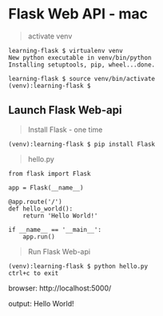 # Flask Web API - mac

> activate venv

```
learning-flask $ virtualenv venv
New python executable in venv/bin/python
Installing setuptools, pip, wheel...done.

learning-flask $ source venv/bin/activate
(venv):learning-flask $ 
```

## Launch Flask Web-api

> Install Flask - one time

```
(venv):learning-flask $ pip install Flask
```

> hello.py

```
from flask import Flask

app = Flask(__name__)

@app.route('/')
def hello_world():
    return 'Hello World!'

if __name__ == '__main__':
    app.run()
```

> Run Flask Web-api

```
(venv):learning-flask $ python hello.py
ctrl+c to exit
```

browser: http://localhost:5000/

output: Hello World!
